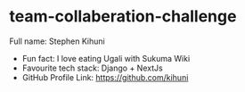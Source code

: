# team-collaberation-challenge

Full name: Stephen Kihuni
- Fun fact: I love eating Ugali with Sukuma Wiki
- Favourite tech stack: Django + NextJs
- GitHub Profile Link: https://github.com/kihuni